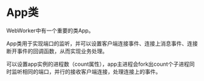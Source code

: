 # App类
WebWorker中有一个重要的类App。

App类用于实现端口的监听，并可以设置客户端连接事件、连接上消息事件、连接断开事件的回调函数，从而实现业务处理。

可以设置app实例的进程数（count属性），app主进程会fork出count个子进程同时监听相同的端口，并行的接收客户端连接，处理连接上的事件。
